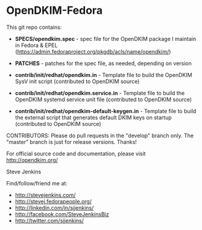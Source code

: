 OpenDKIM-Fedora
===============

This git repo contains:

- **SPECS/opendkim.spec** - spec file for the OpenDKIM package I maintain in Fedora & EPEL (https://admin.fedoraproject.org/pkgdb/acls/name/opendkim/)

- **PATCHES** - patches for the spec file, as needed, depending on version

- **contrib/init/redhat/opendkim.in** - Template file to build the OpenDKIM SysV init script (contributed to OpenDKIM source)

- **contrib/init/redhat/opendkim.service.in** - Template file to build the OpenDKIM systemd service unit file (contributed to OpenDKIM source)

- **contrib/init/redhat/opendkim-default-keygen.in** - Template file to build the external script that generates default DKIM keys on startup (contributed to OpenDKIM source)

CONTRIBUTORS: Please do pull requests in the "develop" branch only. The "master" branch is just for release versions. Thanks!

For official source code and documentation, please visit http://opendkim.org/

Steve Jenkins

Find/follow/friend me at:
- http://stevejenkins.com/
- http://stevej.fedorapeople.org/
- http://linkedin.com/in/sjjenkins/
- http://facebook.com/SteveJenkinsBiz
- http://twitter.com/sjjenkins/
